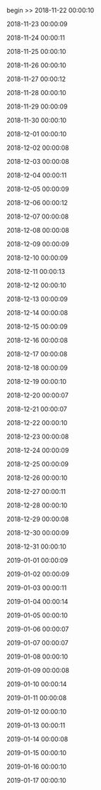 begin >> 2018-11-22 00:00:10

2018-11-23 00:00:09

2018-11-24 00:00:11

2018-11-25 00:00:10

2018-11-26 00:00:10

2018-11-27 00:00:12

2018-11-28 00:00:10

2018-11-29 00:00:09

2018-11-30 00:00:10

2018-12-01 00:00:10

2018-12-02 00:00:08

2018-12-03 00:00:08

2018-12-04 00:00:11

2018-12-05 00:00:09

2018-12-06 00:00:12

2018-12-07 00:00:08

2018-12-08 00:00:08

2018-12-09 00:00:09

2018-12-10 00:00:09

2018-12-11 00:00:13

2018-12-12 00:00:10

2018-12-13 00:00:09

2018-12-14 00:00:08

2018-12-15 00:00:09

2018-12-16 00:00:08

2018-12-17 00:00:08

2018-12-18 00:00:09

2018-12-19 00:00:10

2018-12-20 00:00:07

2018-12-21 00:00:07

2018-12-22 00:00:10

2018-12-23 00:00:08

2018-12-24 00:00:09

2018-12-25 00:00:09

2018-12-26 00:00:10

2018-12-27 00:00:11

2018-12-28 00:00:10

2018-12-29 00:00:08

2018-12-30 00:00:09

2018-12-31 00:00:10

2019-01-01 00:00:09

2019-01-02 00:00:09

2019-01-03 00:00:11

2019-01-04 00:00:14

2019-01-05 00:00:10

2019-01-06 00:00:07

2019-01-07 00:00:07

2019-01-08 00:00:10

2019-01-09 00:00:08

2019-01-10 00:00:14

2019-01-11 00:00:08

2019-01-12 00:00:10

2019-01-13 00:00:11

2019-01-14 00:00:08

2019-01-15 00:00:10

2019-01-16 00:00:10

2019-01-17 00:00:10

